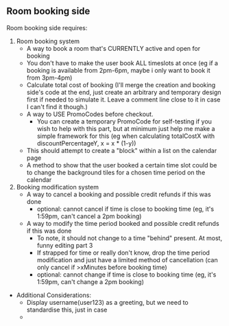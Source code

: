 ## Room booking side
Room booking side requires:
1. Room booking system
    * A way to book a room that's CURRENTLY active and open for booking
    * You don't have to make the user book ALL timeslots at once (eg if a booking is available from 2pm-6pm, maybe i only want to book it from 3pm-4pm)
    * Calculate total cost of booking (I'll merge the creation and booking side's code at the end, just create an arbitrary and temporary design first if needed to simulate it. Leave a comment line close to it in case I can't find it though.)
    * A way to USE PromoCodes before checkout. 
        * You can create a temporary PromoCode for self-testing if you wish to help with this part, but at minimum just help me make a simple framework for this (eg when calculating totalCostX with discountPercentageY, x = x * (1-y))
    * This should attempt to create a "block" within a list on the calendar page
    * A method to show that the user booked a certain time slot could be to change the background tiles for a chosen time period on the calendar
2. Booking modification system
    * A way to cancel a booking and possible credit refunds if this was done
        * optional: cannot cancel if time is close to booking time (eg, it's 1:59pm, can't cancel a 2pm booking)
    * A way to modify the time period booked and possible credit refunds if this was done
        * To note, it should not change to a time "behind" present. At most, funny editing part 3
        * If strapped for time or really don't know, drop the time period modification and just have a limited method of cancellation (can only cancel if >xMinutes before booking time)
        * optional: cannot change if time is close to booking time (eg, it's 1:59pm, can't change a 2pm booking)
* Additional Considerations:
    * Display username(user123) as a greeting, but we need to standardise this, just in case
    * 
